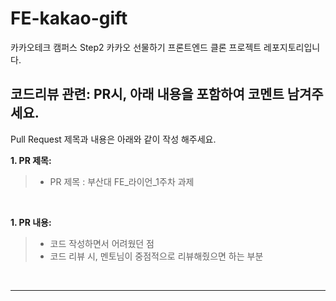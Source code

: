 # FE-kakao-gift
카카오테크 캠퍼스 Step2 카카오 선물하기 프론트엔드 클론 프로젝트 레포지토리입니다.

## **코드리뷰 관련: PR시, 아래 내용을 포함하여 코멘트 남겨주세요.**
Pull Request 제목과 내용은 아래와 같이 작성 해주세요.

**1. PR 제목:**

>- PR 제목 : 부산대 FE_라이언_1주차 과제

</br>

**1. PR 내용:**

>- 코드 작성하면서 어려웠던 점
>- 코드 리뷰 시, 멘토님이 중점적으로 리뷰해줬으면 하는 부분

</br>

</div>
</details>

---
